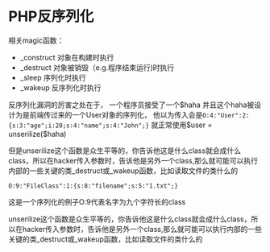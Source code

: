 # PHP反序列化

相关magic函数：

- _construct
    对象在构建时执行
- _destruct
    对象被销毁（e.g.程序结束运行)时执行
- _sleep 序列化时执行
- _wakeup  反序列化时执行


反序列化漏洞的厉害之处在于，
一个程序员接受了一个\$haha
并且这个haha被设计为是前端传过来的一个User对象的序列化，
他以为传入会是`O:4:"User":2:{s:3:"age";i:20;s:4:"name";s:4:"John";}`
就正常使用\$user = unserilize(\$haha)


但是unserilize这个函数是众生平等的，你告诉他这是什么class就会成什么class，所以在hacker传入参数时，告诉他是另外一个class,那么就可能可以执行内部的一些关键的类_destruct或_wakeup函数，比如读取文件的类什么的


`O:9:"FileClass":1:{s:8:"filename";s:5:"1.txt";}`

这是一个序列化的例子O:9代表名字为九个字符长的class

unserilize这个函数是众生平等的，你告诉他这是什么class就会成什么class，所以在hacker传入参数时，告诉他是另外一个class,那么就可能可以执行内部的一些关键的类_destruct或_wakeup函数，比如读取文件的类什么的




